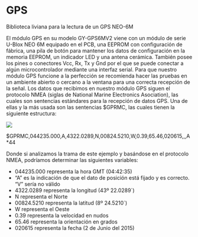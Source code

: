 
# GPS
Biblioteca liviana para la lectura de un GPS NEO-6M

El módulo GPS en su modelo GY-GPS6MV2 viene con un módulo de serie U-Blox NEO 6M  equipado en el PCB, una EEPROM con configuración de fábrica, una pila de botón para mantener los datos de configuración en la memoria EEPROM, un indicador LED y una antena cerámica. También posee los pines o conectores Vcc, Rx, Tx y Gnd por el que se puede conectar a algún microcontrolador mediante una interfaz serial. Para que nuestro módulo GPS funcione a la perfección se recomienda hacer las pruebas en un ambiente abierto o cercano a la ventana para una correcta recepción de la señal.  Los datos que recibimos en nuestro módulo GPS siguen el protocolo NMEA (siglas de National Marine Electronics Asociation), las cuales son sentencias estándares para la recepción de datos GPS. Una de ellas y la más usada son las sentencias $GPRMC, las cuales tienen la siguiente estructura:

![](gps/IMAGENES/Captura.PNG)

  


$GPRMC,044235.000,A,4322.0289,N,00824.5210,W,0.39,65.46,020615,,,A*44

Donde si analizamos la trama de este ejemplo y basándose en el protocolo NMEA, podríamos determinar las siguientes variables:


- 044235.000 representa la hora GMT (04:42:35)
- “A” es la indicación de que el dato de posición está fijado y es correcto. “V” sería no válido
- 4322.0289 representa la longitud (43º 22.0289´)
- N representa el Norte
- 00824.5210 representa la latitud (8º 24.5210´)
- W representa el Oeste
- 0.39 representa la velocidad en nudos
- 65.46 representa la orientación en grados
- 020615 representa la fecha (2 de Junio del 2015)

